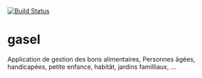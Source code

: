 [![Build Status](https://travis-ci.org/DSI-Ville-Noumea/gasel.svg?branch=master)](https://travis-ci.org/DSI-Ville-Noumea/gasel)
# gasel

Application de gestion des bons alimentaires, Personnes âgées, handicapées, petite enfance, habitât, jardins familliaux, …
